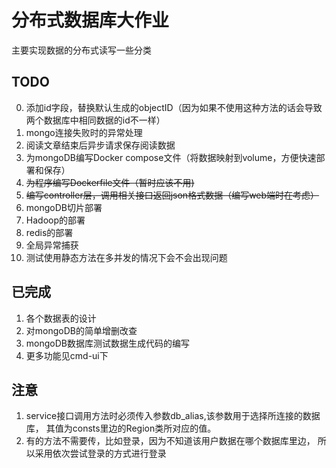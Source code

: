 # 分布式数据库大作业

主要实现数据的分布式读写一些分类

## TODO
0. 添加id字段，替换默认生成的objectID（因为如果不使用这种方法的话会导致两个数据库中相同数据的id不一样）
1. mongo连接失败时的异常处理
2. 阅读文章结束后异步请求保存阅读数据
3. 为mongoDB编写Docker compose文件（将数据映射到volume，方便快速部署和保存）
4.  ~~为程序编写Dockerfile文件（暂时应该不用)~~
5. ~~编写controller层，调用相关接口返回json格式数据（编写web端时在考虑）~~
6. mongoDB切片部署
7. Hadoop的部署
8. redis的部署
9. 全局异常捕获
10. 测试使用静态方法在多并发的情况下会不会出现问题

## 已完成
1. 各个数据表的设计
2. 对mongoDB的简单增删改查
3. mongoDB数据库测试数据生成代码的编写
4. 更多功能见cmd-ui下

## 注意
1. service接口调用方法时必须传入参数db_alias,该参数用于选择所连接的数据库，
    其值为consts里边的Region类所对应的值。
2. 有的方法不需要传，比如登录，因为不知道该用户数据在哪个数据库里边，
       所以采用依次尝试登录的方式进行登录